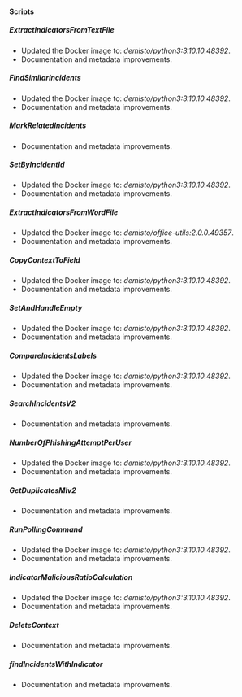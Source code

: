 #### Scripts
##### ExtractIndicatorsFromTextFile
- Updated the Docker image to: *demisto/python3:3.10.10.48392*.
- Documentation and metadata improvements.
##### FindSimilarIncidents
- Updated the Docker image to: *demisto/python3:3.10.10.48392*.
- Documentation and metadata improvements.
##### MarkRelatedIncidents
- Documentation and metadata improvements.
##### SetByIncidentId
- Updated the Docker image to: *demisto/python3:3.10.10.48392*.
- Documentation and metadata improvements.
##### ExtractIndicatorsFromWordFile
- Updated the Docker image to: *demisto/office-utils:2.0.0.49357*.
- Documentation and metadata improvements.
##### CopyContextToField
- Updated the Docker image to: *demisto/python3:3.10.10.48392*.
- Documentation and metadata improvements.
##### SetAndHandleEmpty
- Updated the Docker image to: *demisto/python3:3.10.10.48392*.
- Documentation and metadata improvements.
##### CompareIncidentsLabels
- Updated the Docker image to: *demisto/python3:3.10.10.48392*.
- Documentation and metadata improvements.
##### SearchIncidentsV2
- Documentation and metadata improvements.
##### NumberOfPhishingAttemptPerUser
- Updated the Docker image to: *demisto/python3:3.10.10.48392*.
- Documentation and metadata improvements.
##### GetDuplicatesMlv2
- Documentation and metadata improvements.
##### RunPollingCommand
- Updated the Docker image to: *demisto/python3:3.10.10.48392*.
- Documentation and metadata improvements.
##### IndicatorMaliciousRatioCalculation
- Updated the Docker image to: *demisto/python3:3.10.10.48392*.
- Documentation and metadata improvements.
##### DeleteContext
- Documentation and metadata improvements.
##### findIncidentsWithIndicator
- Documentation and metadata improvements.